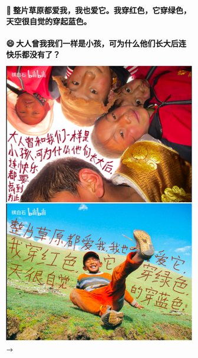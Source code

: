 
## 🤔 整片草原都爱我，我也爱它。我穿红色，它穿绿色，天空很自觉的穿起蓝色。
## 😄 大人曾我我们一样是小孩，可为什么他们长大后连快乐都没有了？

![](./poem1.png)
![](./poem2.png)

-->
